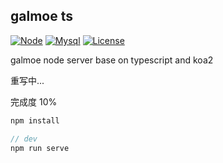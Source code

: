 ## galmoe ts
[![Node](https://img.shields.io/badge/node-%3E=9.0.0-ff69b4.svg?style=flat-square)](https://nodejs.org/en/download/releases/)
[![Mysql](https://img.shields.io/badge/mysql-%3E%3D5.7.8-%23ff69b4.svg?style=flat-square)](https://dev.mysql.com/downloads/mysql/)
[![License](https://img.shields.io/badge/license-GPLV3-green.svg?style=flat-square)](https://github.com/galmoe/galmoe-server/blob/master/LICENSE)

galmoe node server base on typescript and koa2

重写中...

完成度 10%

```js
npm install

// dev
npm run serve
```